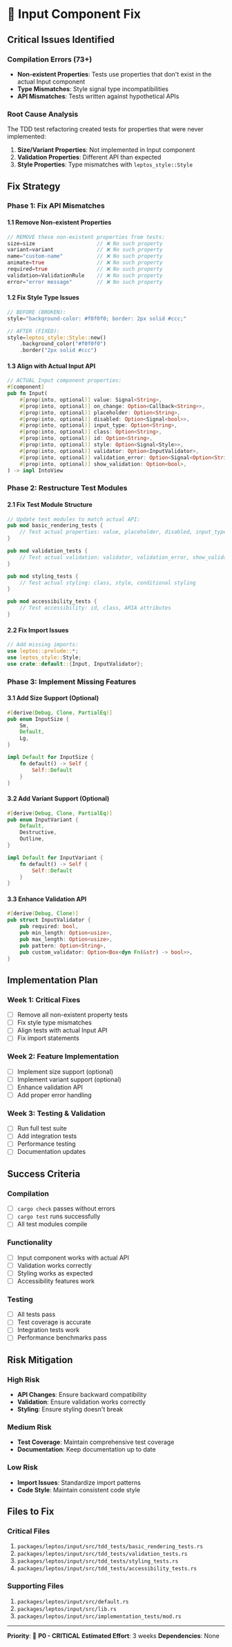 # 🔧 **Input Component Fix**

## **Critical Issues Identified**

### **Compilation Errors (73+)**
- **Non-existent Properties**: Tests use properties that don't exist in the actual Input component
- **Type Mismatches**: Style signal type incompatibilities
- **API Mismatches**: Tests written against hypothetical APIs

### **Root Cause Analysis**
The TDD test refactoring created tests for properties that were never implemented:
1. **Size/Variant Properties**: Not implemented in Input component
2. **Validation Properties**: Different API than expected
3. **Style Properties**: Type mismatches with `leptos_style::Style`

## **Fix Strategy**

### **Phase 1: Fix API Mismatches**

#### **1.1 Remove Non-existent Properties**
```rust
// REMOVE these non-existent properties from tests:
size=size                    // ❌ No such property
variant=variant              // ❌ No such property  
name="custom-name"           // ❌ No such property
animate=true                 // ❌ No such property
required=true                // ❌ No such property
validation=ValidationRule    // ❌ No such property
error="error message"        // ❌ No such property
```

#### **1.2 Fix Style Type Issues**
```rust
// BEFORE (BROKEN):
style="background-color: #f0f0f0; border: 2px solid #ccc;"

// AFTER (FIXED):
style=leptos_style::Style::new()
    .background_color("#f0f0f0")
    .border("2px solid #ccc")
```

#### **1.3 Align with Actual Input API**
```rust
// ACTUAL Input component properties:
#[component]
pub fn Input(
    #[prop(into, optional)] value: Signal<String>,
    #[prop(into, optional)] on_change: Option<Callback<String>>,
    #[prop(into, optional)] placeholder: Option<String>,
    #[prop(into, optional)] disabled: Option<Signal<bool>>,
    #[prop(into, optional)] input_type: Option<String>,
    #[prop(into, optional)] class: Option<String>,
    #[prop(into, optional)] id: Option<String>,
    #[prop(into, optional)] style: Option<Signal<Style>>,
    #[prop(into, optional)] validator: Option<InputValidator>,
    #[prop(into, optional)] validation_error: Option<Signal<Option<String>>>,
    #[prop(into, optional)] show_validation: Option<bool>,
) -> impl IntoView
```

### **Phase 2: Restructure Test Modules**

#### **2.1 Fix Test Module Structure**
```rust
// Update test modules to match actual API:
pub mod basic_rendering_tests {
    // Test actual properties: value, placeholder, disabled, input_type, class, id
}

pub mod validation_tests {
    // Test actual validation: validator, validation_error, show_validation
}

pub mod styling_tests {
    // Test actual styling: class, style, conditional styling
}

pub mod accessibility_tests {
    // Test accessibility: id, class, ARIA attributes
}
```

#### **2.2 Fix Import Issues**
```rust
// Add missing imports:
use leptos::prelude::*;
use leptos_style::Style;
use crate::default::{Input, InputValidator};
```

### **Phase 3: Implement Missing Features**

#### **3.1 Add Size Support (Optional)**
```rust
#[derive(Debug, Clone, PartialEq)]
pub enum InputSize {
    Sm,
    Default,
    Lg,
}

impl Default for InputSize {
    fn default() -> Self {
        Self::Default
    }
}
```

#### **3.2 Add Variant Support (Optional)**
```rust
#[derive(Debug, Clone, PartialEq)]
pub enum InputVariant {
    Default,
    Destructive,
    Outline,
}

impl Default for InputVariant {
    fn default() -> Self {
        Self::Default
    }
}
```

#### **3.3 Enhance Validation API**
```rust
#[derive(Debug, Clone)]
pub struct InputValidator {
    pub required: bool,
    pub min_length: Option<usize>,
    pub max_length: Option<usize>,
    pub pattern: Option<String>,
    pub custom_validator: Option<Box<dyn Fn(&str) -> bool>>,
}
```

## **Implementation Plan**

### **Week 1: Critical Fixes**
- [ ] Remove all non-existent property tests
- [ ] Fix style type mismatches
- [ ] Align tests with actual Input API
- [ ] Fix import statements

### **Week 2: Feature Implementation**
- [ ] Implement size support (optional)
- [ ] Implement variant support (optional)
- [ ] Enhance validation API
- [ ] Add proper error handling

### **Week 3: Testing & Validation**
- [ ] Run full test suite
- [ ] Add integration tests
- [ ] Performance testing
- [ ] Documentation updates

## **Success Criteria**

### **Compilation**
- [ ] `cargo check` passes without errors
- [ ] `cargo test` runs successfully
- [ ] All test modules compile

### **Functionality**
- [ ] Input component works with actual API
- [ ] Validation works correctly
- [ ] Styling works as expected
- [ ] Accessibility features work

### **Testing**
- [ ] All tests pass
- [ ] Test coverage is accurate
- [ ] Integration tests work
- [ ] Performance benchmarks pass

## **Risk Mitigation**

### **High Risk**
- **API Changes**: Ensure backward compatibility
- **Validation**: Ensure validation works correctly
- **Styling**: Ensure styling doesn't break

### **Medium Risk**
- **Test Coverage**: Maintain comprehensive test coverage
- **Documentation**: Keep documentation up to date

### **Low Risk**
- **Import Issues**: Standardize import patterns
- **Code Style**: Maintain consistent code style

## **Files to Fix**

### **Critical Files**
1. `packages/leptos/input/src/tdd_tests/basic_rendering_tests.rs`
2. `packages/leptos/input/src/tdd_tests/validation_tests.rs`
3. `packages/leptos/input/src/tdd_tests/styling_tests.rs`
4. `packages/leptos/input/src/tdd_tests/accessibility_tests.rs`

### **Supporting Files**
1. `packages/leptos/input/src/default.rs`
2. `packages/leptos/input/src/lib.rs`
3. `packages/leptos/input/src/implementation_tests/mod.rs`

---

**Priority**: 🔴 **P0 - CRITICAL**
**Estimated Effort**: 3 weeks
**Dependencies**: None
